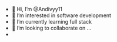 - 👋 Hi, I’m @Andivyy11
- 👀 I’m interested in software development
- 🌱 I’m currently learning full stack
- 💞️ I’m looking to collaborate on ...
- 

<!---
Andivyy11/Andivyy11 is a ✨ special ✨ repository because its `README.md` (this file) appears on your GitHub profile.
You can click the Preview link to take a look at your changes.
--->
